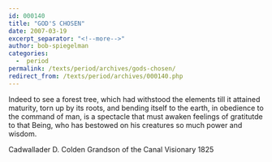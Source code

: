 ```yaml
---
id: 000140
title: "GOD'S CHOSEN"
date: 2007-03-19
excerpt_separator: "<!--more-->"
author: bob-spiegelman
categories:
  -  period
permalink: /texts/period/archives/gods-chosen/
redirect_from: /texts/period/archives/000140.php
---
```

Indeed to see a forest tree, which had withstood the elements till it attained maturity, torn up by its roots, and bending itself to the earth, in obedience to the command of man, is a spectacle that must awaken feelings of gratitutde to that Being, who has bestowed on his creatures so much power and wisdom.

Cadwallader D. Colden
Grandson of the Canal Visionary
1825
